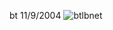 bt 11/9/2004
![btlbnet](https://github.com/user-attachments/assets/3aef7e38-52d4-4d6f-b70f-1be5181646d4)
